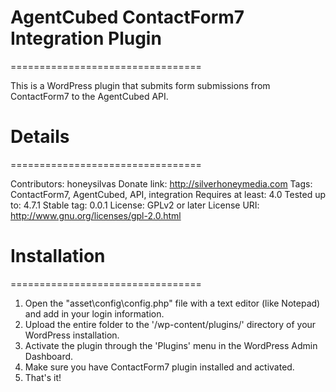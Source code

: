 # AgentCubed ContactForm7 Integration Plugin
=================================

This is a WordPress plugin that submits form submissions from ContactForm7 to the AgentCubed API.


# Details
=================================

Contributors: honeysilvas
Donate link: http://silverhoneymedia.com
Tags: ContactForm7, AgentCubed, API, integration
Requires at least: 4.0
Tested up to: 4.7.1
Stable tag: 0.0.1
License: GPLv2 or later
License URI: http://www.gnu.org/licenses/gpl-2.0.html



# Installation
=================================

1. Open the "asset\config\config.php" file with a text editor (like Notepad) and add in your login information.
2. Upload the entire folder to the '/wp-content/plugins/' directory of your WordPress installation.
3. Activate the plugin through the 'Plugins' menu in the WordPress Admin Dashboard.
4. Make sure you have ContactForm7 plugin installed and activated.
5. That's it!

